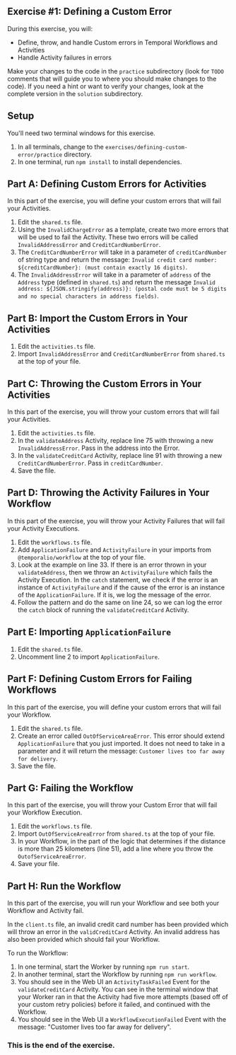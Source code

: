 ## Exercise #1: Defining a Custom Error

During this exercise, you will:

- Define, throw, and handle Custom errors in Temporal Workflows and Activities
- Handle Activity failures in errors

Make your changes to the code in the `practice` subdirectory (look for `TODO` comments that will guide you to where you should make changes to the code). If you need a hint or want to verify your changes, look at the complete version in the `solution` subdirectory.

## Setup

You'll need two terminal windows for this exercise.

1. In all terminals, change to the `exercises/defining-custom-error/practice` directory.
2. In one terminal, run `npm install` to install dependencies.

## Part A: Defining Custom Errors for Activities

In this part of the exercise, you will define your custom errors that will fail your Activities.

1. Edit the `shared.ts` file.
2. Using the `InvalidChargeError` as a template, create two more errors that will be used to fail the Activity. These two errors will be called `InvalidAddressError` and `CreditCardNumberError`.
3. The `CreditCardNumberError` will take in a parameter of `creditCardNumber` of string type and return the message: `Invalid credit card number: ${creditCardNumber}: (must contain exactly 16 digits)`.
4. The `InvalidAddressError` will take in a parameter of `address` of the `Address` type (defined in `shared.ts`) and return the message `Invalid address: ${JSON.stringify(address)}: (postal code must be 5 digits and no special characters in address fields)`.

## Part B: Import the Custom Errors in Your Activities

1. Edit the `activities.ts` file.
2. Import `InvalidAddressError` and `CreditCardNumberError` from `shared.ts` at the top of your file.

## Part C: Throwing the Custom Errors in Your Activities

In this part of the exercise, you will throw your custom errors that will fail your Activities.

1. Edit the `activities.ts` file.
2. In the `validateAddress` Activity, replace line 75 with throwing a new `InvalidAddressError`. Pass in the address into the Error.
3. In the `validateCreditCard` Activity, replace line 91 with throwing a new `CreditCardNumberError`. Pass in `creditCardNumber`.
4. Save the file.

## Part D: Throwing the Activity Failures in Your Workflow

In this part of the exercise, you will throw your Activity Failures that will fail your Activity Executions.

1. Edit the `workflows.ts` file.
2. Add `ApplicationFailure` and `ActivityFailure` in your imports from `@temporalio/workflow` at the top of your file.
3. Look at the example on line 33. If there is an error thrown in your `validateAddress`, then we throw an `ActivityFailure` which fails the Activity Execution. In the `catch` statement, we check if the error is an instance of `ActivityFailure` and if the cause of the error is an instance of the `ApplicationFailure`. If it is, we log the message of the error.
4. Follow the pattern and do the same on line 24, so we can log the error the `catch` block of running the `validateCreditCard` Activity.

## Part E: Importing `ApplicationFailure`

1. Edit the `shared.ts` file.
2. Uncomment line 2 to import `ApplicationFailure`.

## Part F: Defining Custom Errors for Failing Workflows

In this part of the exercise, you will define your custom errors that will fail your Workflow.

1. Edit the `shared.ts` file.
2. Create an error called `OutOfServiceAreaError`. This error should extend `ApplicationFailure` that you just imported. It does not need to take in a parameter and it will return the message: `Customer lives too far away for delivery`.
3. Save the file.

## Part G: Failing the Workflow

In this part of the exercise, you will throw your Custom Error that will fail your Workflow Execution.

1. Edit the `workflows.ts` file.
2. Import `OutOfServiceAreaError` from `shared.ts` at the top of your file.
3. In your Workflow, in the part of the logic that determines if the distance is more than 25 kilometers (line 51), add a line where you throw the `OutofServiceAreaError`. 
4. Save your file.

## Part H: Run the Workflow

In this part of the exercise, you will run your Workflow and see both your Workflow and Activity fail. 

In the `client.ts` file, an invalid credit card number has been provided which will throw an error in the `validCreditCard` Activity. An invalid address has also been provided which should fail your Workflow.

To run the Workflow:

1. In one terminal, start the Worker by running `npm run start`.
2. In another terminal, start the Workflow by running `npm run workflow`.
3. You should see in the Web UI an `ActivityTaskFailed` Event for the `validateCreditCard` Activity. You can see in the terminal window that your Worker ran in that the Activity had five more attempts (based off of your custom retry policies) before it failed, and continued with the Workflow.
4. You should see in the Web UI a `WorkflowExecutionFailed` Event with the message: "Customer lives too far away for delivery".

### This is the end of the exercise.
